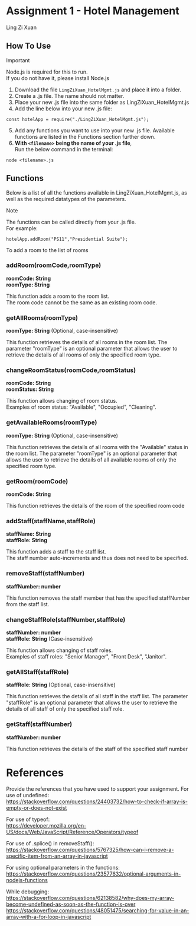 # Assignment 1 - Hotel Management
Ling Zi Xuan

## How To Use
> [!IMPORTANT]
> Node.js is required for this to run. <br>
> If you do not have it, please install Node.js

1. Download the file `LingZiXuan_HotelMgmt.js` and place it into a folder.
2. Create a .js file. The name should not matter.
3. Place your new .js file into the same folder as LingZiXuan_HotelMgmt.js
4. Add the line below into your new .js file:
```
const hotelApp = require("./LingZiXuan_HotelMgmt.js");
```
5. Add any functions you want to use into your new .js file. Available functions are listed in the Functions section further down.
6. **With `<filename>` being the name of your .js file**, <br>Run the below command in the terminal:
```
node <filename>.js
```

## Functions
Below is a list of all the functions available in LingZiXuan_HotelMgmt.js, as well as the required datatypes of the parameters.

> [!NOTE]
> The functions can be called directly from your .js file. <br>
> For example:
> ```
> hotelApp.addRoom("PS11","Presidential Suite");
> ```
> To add a room to the list of rooms

### addRoom(roomCode,roomType)
**roomCode: String** <br>
**roomType: String**
<p>This function adds a room to the room list. <br>
The room code cannot be the same as an existing room code.</p>

### getAllRooms(roomType)
**roomType: String** (Optional, case-insensitive)
<p>This function retrieves the details of all rooms in the room list.
The parameter "roomType" is an optional parameter that allows the user to
retrieve the details of all rooms of only the specified room type.</p>

### changeRoomStatus(roomCode,roomStatus)
**roomCode: String** <br>
**roomStatus: String**
<p>This function allows changing of room status. <br>
Examples of room status: "Available", "Occupied", "Cleaning".</p>

### getAvailableRooms(roomType)
**roomType: String** (Optional, case-insensitive)
<p>This function retrieves the details of all rooms with the "Available" status in the room list.
The parameter "roomType" is an optional parameter that allows the user to
retrieve the details of all available rooms of only the specified room type.</p>

### getRoom(roomCode)
**roomCode: String**
<p>This function retrieves the details of the room of the specified room code</p>

### addStaff(staffName,staffRole)
**staffName: String** <br>
**staffRole: String**
<p>This function adds a staff to the staff list. <br>
The staff number auto-increments and thus does not need to be specified.</p>

### removeStaff(staffNumber)
**staffNumber: number**
<p>This function removes the staff member that has the specified staffNumber from the staff list.</p>

### changeStaffRole(staffNumber,staffRole)
**staffNumber: number** <br>
**staffRole: String** (Case-insensitive)
<p>This function allows changing of staff roles. <br>
Examples of staff roles: "Senior Manager", "Front Desk", "Janitor".</p>

### getAllStaff(staffRole)
**staffRole: String** (Optional, case-insensitive)
<p>This function retrieves the details of all staff in the staff list.
The parameter "staffRole" is an optional parameter that allows the user to
retrieve the details of all staff of only the specified staff role.</p>

### getStaff(staffNumber)
**staffNumber: number**
<p>This function retrieves the details of the staff of the specified staff number</p>

# References
Provide the references that you have used to support your assignment.
For use of undefined: <br>
https://stackoverflow.com/questions/24403732/how-to-check-if-array-is-empty-or-does-not-exist

For use of typeof: <br>
https://developer.mozilla.org/en-US/docs/Web/JavaScript/Reference/Operators/typeof

For use of .splice() in removeStaff(): <br>
https://stackoverflow.com/questions/5767325/how-can-i-remove-a-specific-item-from-an-array-in-javascript

For using optional parameters in the functions: <br>
https://stackoverflow.com/questions/23577632/optional-arguments-in-nodejs-functions

While debugging: <br>
https://stackoverflow.com/questions/62138582/why-does-my-array-become-undefined-as-soon-as-the-function-is-over <br>
https://stackoverflow.com/questions/48051475/searching-for-value-in-an-array-with-a-for-loop-in-javascript